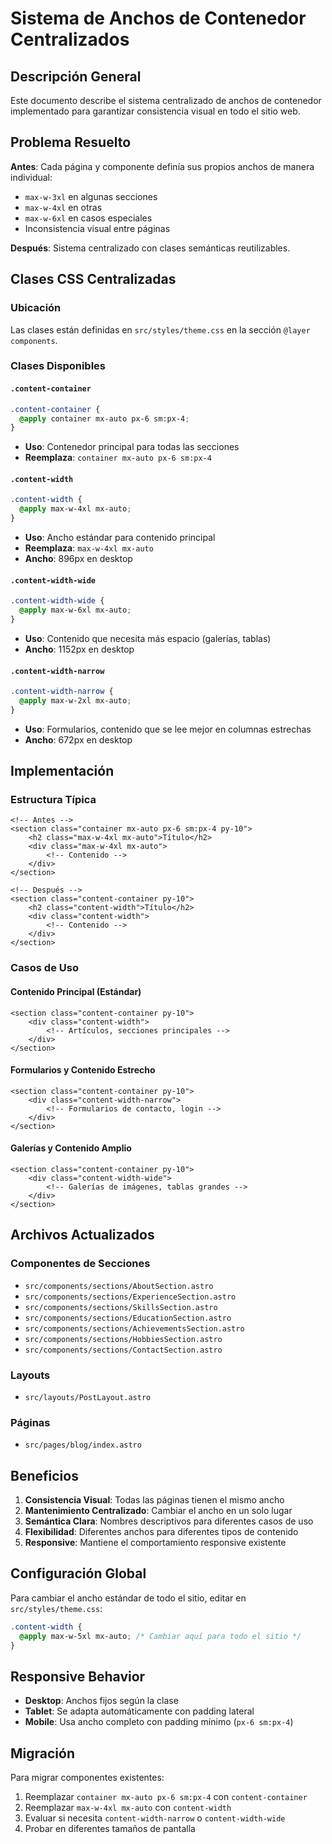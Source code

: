 # Sistema de Anchos de Contenedor Centralizados

## Descripción General

Este documento describe el sistema centralizado de anchos de contenedor implementado para garantizar consistencia visual en todo el sitio web.

## Problema Resuelto

**Antes**: Cada página y componente definía sus propios anchos de manera individual:
- `max-w-3xl` en algunas secciones
- `max-w-4xl` en otras
- `max-w-6xl` en casos especiales
- Inconsistencia visual entre páginas

**Después**: Sistema centralizado con clases semánticas reutilizables.

## Clases CSS Centralizadas

### Ubicación
Las clases están definidas en `src/styles/theme.css` en la sección `@layer components`.

### Clases Disponibles

#### `.content-container`
```css
.content-container {
  @apply container mx-auto px-6 sm:px-4;
}
```
- **Uso**: Contenedor principal para todas las secciones
- **Reemplaza**: `container mx-auto px-6 sm:px-4`

#### `.content-width`
```css
.content-width {
  @apply max-w-4xl mx-auto;
}
```
- **Uso**: Ancho estándar para contenido principal
- **Reemplaza**: `max-w-4xl mx-auto`
- **Ancho**: 896px en desktop

#### `.content-width-wide`
```css
.content-width-wide {
  @apply max-w-6xl mx-auto;
}
```
- **Uso**: Contenido que necesita más espacio (galerías, tablas)
- **Ancho**: 1152px en desktop

#### `.content-width-narrow`
```css
.content-width-narrow {
  @apply max-w-2xl mx-auto;
}
```
- **Uso**: Formularios, contenido que se lee mejor en columnas estrechas
- **Ancho**: 672px en desktop

## Implementación

### Estructura Típica
```astro
<!-- Antes -->
<section class="container mx-auto px-6 sm:px-4 py-10">
    <h2 class="max-w-4xl mx-auto">Título</h2>
    <div class="max-w-4xl mx-auto">
        <!-- Contenido -->
    </div>
</section>

<!-- Después -->
<section class="content-container py-10">
    <h2 class="content-width">Título</h2>
    <div class="content-width">
        <!-- Contenido -->
    </div>
</section>
```

### Casos de Uso

#### Contenido Principal (Estándar)
```astro
<section class="content-container py-10">
    <div class="content-width">
        <!-- Artículos, secciones principales -->
    </div>
</section>
```

#### Formularios y Contenido Estrecho
```astro
<section class="content-container py-10">
    <div class="content-width-narrow">
        <!-- Formularios de contacto, login -->
    </div>
</section>
```

#### Galerías y Contenido Amplio
```astro
<section class="content-container py-10">
    <div class="content-width-wide">
        <!-- Galerías de imágenes, tablas grandes -->
    </div>
</section>
```

## Archivos Actualizados

### Componentes de Secciones
- `src/components/sections/AboutSection.astro`
- `src/components/sections/ExperienceSection.astro`
- `src/components/sections/SkillsSection.astro`
- `src/components/sections/EducationSection.astro`
- `src/components/sections/AchievementsSection.astro`
- `src/components/sections/HobbiesSection.astro`
- `src/components/sections/ContactSection.astro`

### Layouts
- `src/layouts/PostLayout.astro`

### Páginas
- `src/pages/blog/index.astro`

## Beneficios

1. **Consistencia Visual**: Todas las páginas tienen el mismo ancho
2. **Mantenimiento Centralizado**: Cambiar el ancho en un solo lugar
3. **Semántica Clara**: Nombres descriptivos para diferentes casos de uso
4. **Flexibilidad**: Diferentes anchos para diferentes tipos de contenido
5. **Responsive**: Mantiene el comportamiento responsive existente

## Configuración Global

Para cambiar el ancho estándar de todo el sitio, editar en `src/styles/theme.css`:

```css
.content-width {
  @apply max-w-5xl mx-auto; /* Cambiar aquí para todo el sitio */
}
```

## Responsive Behavior

- **Desktop**: Anchos fijos según la clase
- **Tablet**: Se adapta automáticamente con padding lateral
- **Mobile**: Usa ancho completo con padding mínimo (`px-6 sm:px-4`)

## Migración

Para migrar componentes existentes:

1. Reemplazar `container mx-auto px-6 sm:px-4` con `content-container`
2. Reemplazar `max-w-4xl mx-auto` con `content-width`
3. Evaluar si necesita `content-width-narrow` o `content-width-wide`
4. Probar en diferentes tamaños de pantalla

